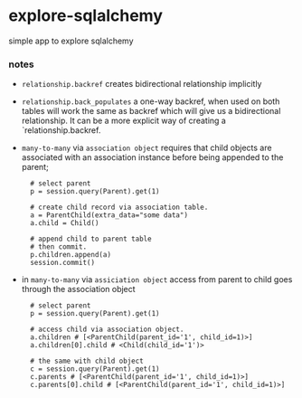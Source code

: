 # explore-sqlalchemy
simple app to explore sqlalchemy


### notes
- `relationship.backref` creates bidirectional relationship implicitly
- `relationship.back_populates` a one-way backref, when used on both tables will
   work the same as backref which will give us a bidirectional relationship.
   It can be a more explicit way of creating a `relationship.backref.
- `many-to-many` via `association object` requires that child objects are associated with an association instance before being appended to the parent;

  ```
    # select parent
    p = session.query(Parent).get(1)

    # create child record via association table.
    a = ParentChild(extra_data="some data")
    a.child = Child()

    # append child to parent table
    # then commit.
    p.children.append(a)
    session.commit()
  ```

- in `many-to-many` via `assiciation object` access from parent to child goes through the association object

  ```
    # select parent
    p = session.query(Parent).get(1)

    # access child via association object.
    a.children # [<ParentChild(parent_id='1', child_id=1)>]
    a.children[0].child # <Child(child_id='1')>

    # the same with child object
    c = session.query(Parent).get(1)
    c.parents # [<ParentChild(parent_id='1', child_id=1)>]
    c.parents[0].child # [<ParentChild(parent_id='1', child_id=1)>]
  ```
